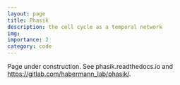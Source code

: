 ```yaml
---
layout: page
title: Phasik
description: the cell cycle as a temporal network 
img: 
importance: 2
category: code
---
```



Page under construction. 
See phasik.readthedocs.io and <https://gitlab.com/habermann_lab/phasik/>.
